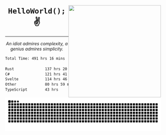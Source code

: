 <div text-align="center">
    <img src="https://i.imgur.com/h1q15Kt.gife" align="right" width="299" height="299">
    <h1 align="center"><code>HelloWorld();</code> ✌️</h1>
    <hr>
    <p align="center"><i>An idiot admires complexity, a genius admires simplicity.</i></p>
</div>

<!--START_SECTION:waka-->

```txt
Total Time: 491 hrs 16 mins

Rust              137 hrs 20 mins ██████░░░░░░░░░░░░░░░░░░░   24.00 %
C#                121 hrs 41 mins █████▒░░░░░░░░░░░░░░░░░░░   21.26 %
Svelte            114 hrs 46 mins █████░░░░░░░░░░░░░░░░░░░░   20.06 %
Other             80 hrs 59 mins  ███▓░░░░░░░░░░░░░░░░░░░░░   14.15 %
TypeScript        43 hrs          ██░░░░░░░░░░░░░░░░░░░░░░░   07.51 %
```

<!--END_SECTION:waka-->

<picture>
  <source media="(prefers-color-scheme: dark)" srcset="https://raw.githubusercontent.com/Somfic/Somfic/main/github-contribution-grid-snake-dark.svg">
  <source media="(prefers-color-scheme: light)" srcset="https://raw.githubusercontent.com/Somfic/Somfic/main/github-contribution-grid-snake.svg">
  <img alt="github contribution grid snake animation" src="https://raw.githubusercontent.com/Somfic/Somfic/main/github-contribution-grid-snake.svg">
</picture>
